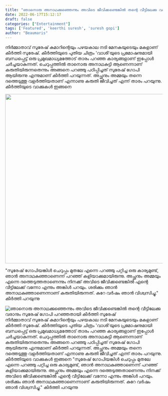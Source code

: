 ```yaml
---
title: "ഞാനൊരു അനാഥക്കുഞ്ഞെന്നും അവിടെ ജീവിക്കണ്ടെങ്കിൽ തന്റെ വീട്ടിലേക്കു വരാനും സുരേഷ് ഗോപി പറഞ്ഞതായി കീർത്തി സുരേഷ്"
date: 2022-06-17T15:12:17
draft: false
categories: ["Entertainment"]
tags: ['Featured', 'keerthi suresh', 'suresh gopi']
author: "Beaumaris"
---
```


നിർമ്മാതാവ് സുരേഷ് കുമാറിന്റെയും പഴയകാല നടി മേനകയുടെയും മകളാണ് കീർത്തി സുരേഷ്. കീർത്തിയുടെ പുതിയ ചിത്രം 'വാശി'യുടെ പ്രമോഷനുമായി ബന്ധപ്പെട്ട് ഒരു പ്രമുഖമാധ്യമത്തോട് താരം പറഞ്ഞ കാര്യങ്ങളാണ് ഇപ്പോൾ ചർച്ചയാകുന്നത്. ചെറുപ്പത്തിൽ താനൊരു അനാഥകുട്ടി ആണെന്നാണ് കരുതിയിരുന്നതെന്നും അങ്ങനെ പറഞ്ഞു പഠിപ്പിച്ചത് സുരേഷ് ഗോപി ആയിരുന്നു എന്നുമാണ് കീർത്തി പറയുന്നത്. അച്ഛനും അമ്മയും തന്നെ ദത്തെടുത്തു വളർത്തിയതാണ് എന്നാണു കരുതി ജീവിച്ചത് എന്ന് താരം പറയുന്നു. കീർത്തിയുടെ വാക്കുകൾ ഇങ്ങനെ

<img class="wp-image-339763 aligncenter" src="https://cdn.boolokam.com/articles/2022/06/81895323.webp" alt="" width="723" height="542" />

"സുരേഷ് ഗോപിയങ്കിൾ ചെറുപ്പം മുതലേ എന്നെ പറഞ്ഞു പറ്റിച്ച ഒരു കാര്യമുണ്ട്, ഞാൻ അനാഥകുഞ്ഞാണെന്ന് പറഞ്ഞ് കളിയാക്കുമായിരുന്നു. അച്ഛനും അമ്മയും എന്നെ ദത്തെടുത്തതാണെന്നും നിനക്ക് അവിടെ ജീവിക്കണ്ടെങ്കിൽ എന്റെ വീട്ടിലേക്ക് വന്നോ എന്നും അങ്കിൾ പറയും. ശരിക്കും ഞാൻ അനാഥകുഞ്ഞാണെന്നാണ് കരുതിയിരുന്നത്. കുറേ വർ‌ഷം ഞാൻ വിശ്വസിച്ചു." കീർത്തി പറയുന്നു


![ഞാനൊരു അനാഥക്കുഞ്ഞെന്നും അവിടെ ജീവിക്കണ്ടെങ്കിൽ തന്റെ വീട്ടിലേക്കു വരാനും സുരേഷ് ഗോപി പറഞ്ഞതായി കീർത്തി സുരേഷ്](https://cdn.boolokam.com/articles/2022/06/81895323.webp)നിർമ്മാതാവ് സുരേഷ് കുമാറിന്റെയും പഴയകാല നടി മേനകയുടെയും മകളാണ് കീർത്തി സുരേഷ്. കീർത്തിയുടെ പുതിയ ചിത്രം 'വാശി'യുടെ പ്രമോഷനുമായി ബന്ധപ്പെട്ട് ഒരു പ്രമുഖമാധ്യമത്തോട് താരം പറഞ്ഞ കാര്യങ്ങളാണ് ഇപ്പോൾ ചർച്ചയാകുന്നത്. ചെറുപ്പത്തിൽ താനൊരു അനാഥകുട്ടി ആണെന്നാണ് കരുതിയിരുന്നതെന്നും അങ്ങനെ പറഞ്ഞു പഠിപ്പിച്ചത് സുരേഷ് ഗോപി ആയിരുന്നു എന്നുമാണ് കീർത്തി പറയുന്നത്. അച്ഛനും അമ്മയും തന്നെ ദത്തെടുത്തു വളർത്തിയതാണ് എന്നാണു കരുതി ജീവിച്ചത് എന്ന് താരം പറയുന്നു. കീർത്തിയുടെ വാക്കുകൾ ഇങ്ങനെ "സുരേഷ് ഗോപിയങ്കിൾ ചെറുപ്പം മുതലേ എന്നെ പറഞ്ഞു പറ്റിച്ച ഒരു കാര്യമുണ്ട്, ഞാൻ അനാഥകുഞ്ഞാണെന്ന് പറഞ്ഞ് കളിയാക്കുമായിരുന്നു. അച്ഛനും അമ്മയും എന്നെ ദത്തെടുത്തതാണെന്നും നിനക്ക് അവിടെ ജീവിക്കണ്ടെങ്കിൽ എന്റെ വീട്ടിലേക്ക് വന്നോ എന്നും അങ്കിൾ പറയും. ശരിക്കും ഞാൻ അനാഥകുഞ്ഞാണെന്നാണ് കരുതിയിരുന്നത്. കുറേ വർ‌ഷം ഞാൻ വിശ്വസിച്ചു." കീർത്തി പറയുന്നു
